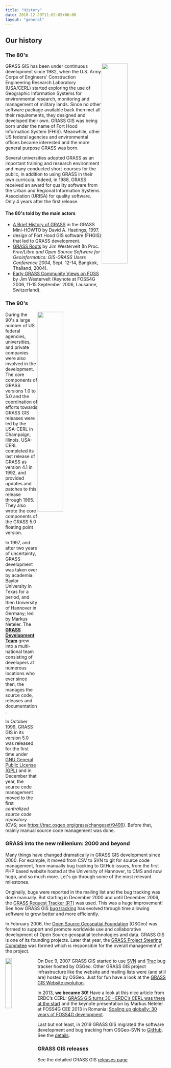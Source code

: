 ```yaml
---
title: "History"
date: 2018-12-29T11:02:05+06:00
layout: "general"
---
```


## Our history

### The 80's

<a href="https://av.tib.eu/media/12963" target="_blank"><img src="/images/gallery/marketing/grass_movie_CERL_1987.png" width="40%" alt="" style="float:right"></a>

GRASS GIS has been under continuous development since 1982, when the U.S. Army
Corps of Engineers' Construction Engineering Research Laboratory (USA/CERL)
started exploring the use of Geographic Information Systems for environmental
research, monitoring and management of military lands. Since no other software
package available back then met all their requirements, they designed and 
developed their own. GRASS GIS was being born under the name of Fort Hood 
Information System (FHIS). Meanwhile, other US federal agencies and environmental 
offices became interested and the more general purpose GRASS was born. 

Several universities adopted GRASS as an important training and research 
environment and many conducted short-courses for the public, in addition 
to using GRASS in their own curricula. Indeed, in 1988, GRASS received an
award for quality software from the Urban and Regional Information 
Systems Association (URISA) for quality software. Only 4 years after 
the first release.

#### The 80's told by the main actors

<ul id="links" class="version">
 <li>
 <a href="http://tldp.org/HOWTO/GIS-GRASS/history.html" target="_blank">A Brief History of GRASS</a> in the GRASS Mini-HOWTO by David A. Hastings, 1997.
 </li>
 <li><Lynn Van Warren recalls the <a href="/about/history/van-warren-notes" target="_blank">design of Fort Hood GIS software (FHGIS)</a> that led to GRASS development.
  </li>
 <li><a href="/files/westervelt2004_GRASS_roots.pdf" target="_blank">GRASS Roots</a> by Jim Westervelt (In Proc. <em>Free/Libre and Open Source Software for Geoinformatics: GIS-GRASS Users Conference 2004</em>, Sept. 12-14, Bangkok, Thailand, 2004).
  </li>
 <li><a href="http://2006.foss4g.org/contributionDisplay7563.html?contribId=214&amp;sessionId=54&amp;confId=1" target="_blank">Early GRASS Community Views on FOSS</a> by Jim Westervelt (Keynote at FOSS4G 2006, 11-15 September 2006, Lausanne, Switzerland).
  </li>
</ul>

### The 90's

<img src="/images/gallery/community/1990_shapiro_westervelt_goran.png" width="40%" alt="" style="float:right">

During the 90's a large number of US federal agencies, universities, and 
private companies were also involved in the development. 
The core components of GRASS versions 1.0 to 5.0 and the coordination of
efforts towards GRASS GIS releases were led by the USA-CERL in Champaign,
Illinois. USA-CERL completed its last release of GRASS as version 4.1 in 1992,
and provided updates and patches to this release through 1995. They also 
wrote the core components of the GRASS 5.0 floating point version. 

In 1997, and after two years of uncertainty, GRASS development was taken 
over by academia: Baylor University in Texas for a period, and then University 
of Hannover in Germany; led by Markus Neteler. The 
[**GRASS Development Team**](http://grasswiki.osgeo.org/wiki/Team) 
grew into a multi-national team consisting of developers at numerous locations
who ever since then, the manages the source code, releases and documentation.

In October 1999, GRASS GIS in its version 5.0 was released for the first time 
under [GNU General Public License (GPL)](/about/history/gnu-release) and in 
December that year, the source code management moved to the 
first *centralized source code repository*  
(CVS; see https://trac.osgeo.org/grass/changeset/9499). Before that,
mainly manual source code management was done.

### GRASS into the new millenium: 2000 and beyond

Many things have changed dramatically in GRASS GIS development 
since 2000. For example, it moved from CSV to SVN to git for
source code management, from manually bug tracking to GitHub issues,
from the first PHP based website hosted at the University of Hannover, 
to CMS and now hugo, and so much more. Let's go through some
of the most relevant milestones.

Originally, bugs were reported in the mailing list and the bug 
tracking was done manually. But starting in December 2000 and 
until December 2006, the 
<a href="https://web.archive.org/web/20070630161517/http://intevation.de/rt/webrt?q_status=open&amp;q_queue=grass">GRASS Request Tracker (RT)</a> 
was used. This was a huge improvement! 
See how GRASS GIS [bug tracking](https://grasswiki.osgeo.org/wiki/Bug_tracking) 
has evolved through time allowing software to grow better and 
more efficiently.

In February 2006, the <a href="http://www.osgeo.org/">Open Source Geospatial
Foundation</a> (OSGeo) was formed to support and promote worldwide use and
collaborative development of Open Source geospatial technologies and data. 
GRASS GIS is one of its founding projects. Later that year, the 
<a href="http://grasswiki.osgeo.org/wiki/PSC">GRASS Project Steering Commitee</a>
was formed which is responsible for the overall management of the project. 

<img src="/images/logos/30-years-grass-gis-logo-black-300px.png" width="20%" alt="" style="float:left">

On Dec 9, 2007 GRASS GIS started to use 
<a href="https://grasswiki.osgeo.org/wiki/GRASS_Migration_to_OSGeo">SVN</a> 
and <a href="https://trac.osgeo.org/grass">Trac</a> bug tracker hosted by 
OSGeo. Other GRASS GIS project infrastructure like the website and mailing 
lists were (and still are) hosted by OSGeo. Just for fun have a look
at the <a href="/about/history/web-evolution">GRASS GIS Website evolution</a>.

In 2013, **we became 30!** Have a look at this nice article from ERDC’s CERL:
<a href="http://www.erdc.usace.army.mil/Media/News-Stories/Article/476565/grass-gis-turns-30-erdcs-cerl-was-there-at-the-start/">GRASS GIS turns 30 – ERDC’s CERL was there at the start</a>
and the keynote presentation by Markus Neteler at FOSS4G CEE 2013 in Romania:
[Scaling up globally: 30 years of FOSS4G development](https://www.slideshare.net/markusN/scaling-up-globally-30-years-of-foss4g-development-keynote-at-foss4gcee-2013-romania).

Last but not least, in 2019 GRASS GIS migrated the software development 
and bug tracking from OSGeo-SVN to [GitHub](https://github.com/OSGeo/grass).
See the [details](https://trac.osgeo.org/grass/wiki/GitMigration).

### GRASS GIS releases

See the detailed GRASS GIS [releases page](/about/history/releases.md)


